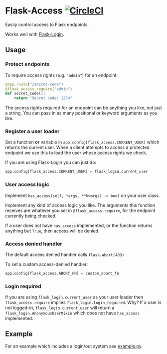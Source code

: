 # Flask-Access [![CircleCI](https://img.shields.io/circleci/project/github/RedSparr0w/node-csgo-parser.svg)](https://circleci.com/gh/barischj/flask-access)

Easily control access to Flask endpoints.

Works well with [Flask-Login](https://flask-login.readthedocs.io/en/latest/).

## Usage

### Protect endpoints

To require access rights (e.g. `"admin"`) for an endpoint:

``` Python
@app.route("/secret-code")
@flask_access.require("admin")
def secret_code():
    return "Secret code: 1234"
```

The access rights required for an endpoint can be anything you like, not just a
string. You can pass in as many positional or keyword arguments as you like.

### Register a user loader

Set a function **or** variable in `app.config[flask_access.CURRENT_USER]` which
returns the current user. When a client attempts to access a protected endpoint
we use this to load the user whose access rights we check.

If you are using Flask-Login you can just do:

``` Python
app.config[flask_access.CURRENT_USER] = flask_login.current_user
```

### User access logic

Implement `has_access(self, *args, **kwargs) -> bool` on your user class.

Implement any kind of access logic you like. The arguments this function
receives are whatever you set in `@flask_access.require`, for the endpoint
currently being checked.

If a user does not have `has_access` implemented, or the function returns
anything but `True`, then access will be denied.

### Access denied handler

The default access denied handler calls `flask.abort(403)`

To set a custom access-denied handler:

``` Python
app.config[flask_access.ABORT_FN] = custom_abort_fn
```

### Login required

If you are using `flask_login.current_user` as your user loader then
`flask_access.require` implies `flask_login.login_required`. Why? If a user is
not logged-in, `flask_login.current_user` will return a
`flask_login.AnonymousUserMixin` which does not have `has_access` implemented.

## Example

For an example which includes a login/out system
see [example.py](example/example.py).
